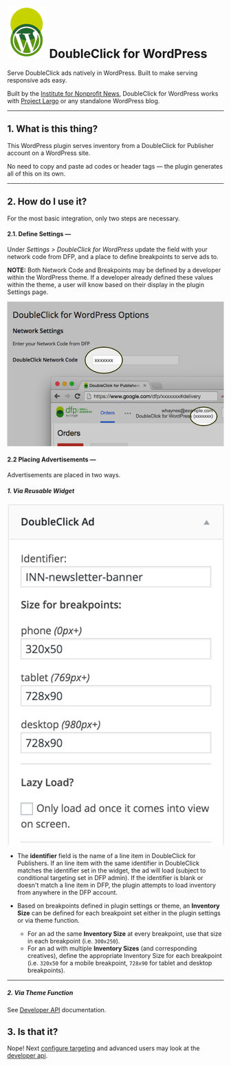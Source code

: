 # ![Screenshot](img/dfw.png) DoubleClick for WordPress

Serve DoubleClick ads natively in WordPress. Built to make serving responsive ads easy.

Built by the [Institute for Nonprofit News](http://inn.org/), DoubleClick for WordPress works with [Project Largo](http://largoproject.org/) or any standalone WordPress blog.

* * *

## 1. What is this thing?

This WordPress plugin serves inventory from a DoubleClick for Publisher account on a WordPress site.

No need to copy and paste ad codes or header tags — the plugin generates all of this on its own.

* * *

## 2. How do I use it?

For the most basic integration, only two steps are necessary.

#### __2.1. Define Settings__ —

Under _Settings > DoubleClick for WordPress_ update the field with your network code from DFP, and a place to define breakpoints to serve ads to.

**NOTE:** Both Network Code and Breakpoints may be defined by a developer within the WordPress theme. If a developer already defined these values within the theme, a user will know based on their display in the plugin Settings page.

![Screenshot](img/network-code.png)

#### __2.2 Placing Advertisements__ —

Advertisements are placed in two ways.

##### 1. Via Reusable Widget

![Screenshot](img/widget.png)

 * The __identifier__ field is the name of a line item in DoubleClick for Publishers. If an line item with the same identifier in DoubleClick matches the identifier set in the widget, the ad will load (subject to conditional targeting set in DFP admin). If the identifier is blank or doesn't match a line item in DFP, the plugin attempts to load inventory from anywhere in the DFP account.

 * Based on breakpoints defined in plugin settings or theme, an __Inventory Size__ can be defined for each breakpoint set either in the plugin settings or via theme function.
   * For an ad the same __Inventory Size__ at every breakpoint, use that size in each breakpoint (i.e. `300x250`).
   * For an ad with multiple __Inventory Sizes__ (and corresponding creatives), define the appropriate Inventory Size for each breakpoint (i.e. `320x50` for a mobile breakpoint, `728x90` for tablet and desktop breakpoints).

* * *

##### 2. Via Theme Function

See [Developer API](Developer-API.md) documentation.

## 3. Is that it?

Nope! Next [configure targeting](Targeting.md) and advanced users may look at the [developer api](developer-api/).
